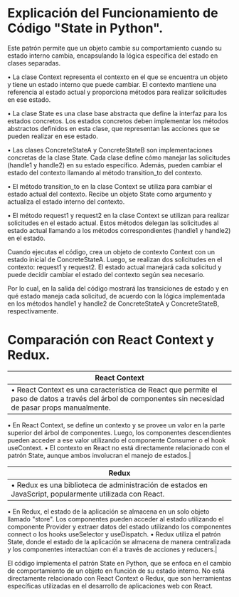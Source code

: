 # Explicación del Funcionamiento de Código "State in Python".

Este patrón permite que un objeto cambie su comportamiento cuando su estado interno cambia, encapsulando la lógica específica del estado en clases separadas.

 •	La clase Context representa el contexto en el que se encuentra un objeto y tiene un estado interno que puede cambiar. El contexto mantiene una referencia al estado actual y proporciona métodos para realizar solicitudes en ese estado.
 
 •	La clase State es una clase base abstracta que define la interfaz para los estados concretos. Los estados concretos deben implementar los métodos abstractos definidos en esta clase, que representan las acciones que se pueden realizar en ese estado.
 
 •	Las clases ConcreteStateA y ConcreteStateB son implementaciones concretas de la clase State. Cada clase define cómo manejar las solicitudes (handle1 y handle2) en su estado específico. Además, pueden cambiar el estado del contexto llamando al método transition_to del contexto.
 
 •	El método transition_to en la clase Context se utiliza para cambiar el estado actual del contexto. Recibe un objeto State como argumento y actualiza el estado interno del contexto.
 
 •	El método request1 y request2 en la clase Context se utilizan para realizar solicitudes en el estado actual. Estos métodos delegan las solicitudes al estado actual llamando a los métodos correspondientes (handle1 y handle2) en el estado.
 
Cuando ejecutas el código, crea un objeto de contexto Context con un estado inicial de ConcreteStateA. Luego, se realizan dos solicitudes en el contexto: request1 y request2. El estado actual manejará cada solicitud y puede decidir cambiar el estado del contexto según sea necesario.

Por lo cual, en la salida del código mostrará las transiciones de estado y en qué estado maneja cada solicitud, de acuerdo con la lógica implementada en los métodos handle1 y handle2 de ConcreteStateA y ConcreteStateB, respectivamente.

# Comparación con React Context y Redux.

| React Context     |
|-------------------|
| •	React Context es una característica de React que permite el paso de datos a través del árbol de componentes sin necesidad de pasar props manualmente.
•	En React Context, se define un contexto y se provee un valor en la parte superior del árbol de componentes. Luego, los componentes descendientes pueden acceder a ese valor utilizando el componente Consumer o el hook useContext.
•	El contexto en React no está directamente relacionado con el patrón State, aunque ambos involucran el manejo de estados.|

| Redux             |
|-------------------|
| •	Redux es una biblioteca de administración de estados en JavaScript, popularmente utilizada con React. 
•	En Redux, el estado de la aplicación se almacena en un solo objeto llamado "store". Los componentes pueden acceder al estado utilizando el componente Provider y extraer datos del estado utilizando los componentes connect o los hooks useSelector y useDispatch. 
•	Redux utiliza el patrón State, donde el estado de la aplicación se almacena de manera centralizada y los componentes interactúan con él a través de acciones y reducers.|

El código implementa el patrón State en Python, que se enfoca en el cambio de comportamiento de un objeto en función de su estado interno. No está directamente relacionado con React Context o Redux, que son herramientas específicas utilizadas en el desarrollo de aplicaciones web con React.
